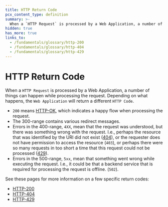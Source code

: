 ```yaml
---
title: HTTP Return Code
pcx_content_type: definition
summary: >-
  When a `HTTP Request` is processed by a Web Application, a number of things can happen while processing the request. Depending on what happens, the `Web Application` will return a different `HTTP Code`.
hidden: true
has_more: true
links_to:
  - /fundamentals/glossary/http-200
  - /fundamentals/glossary/http-404
  - /fundamentals/glossary/http-429
---
```


# HTTP Return Code

When a `HTTP Request` is processed by a Web Application, a number of things can happen while processing the request. Depending on what happens, the `Web Application` will return a different `HTTP Code`.

- `200` means [HTTP-OK](/fundamentals/glossary/http-200), which indicates a happy flow when processing the request.
- The 300-range contains various redirect messages.
- Errors in the 400-range, `4XX`, mean that the request was understood, but there was something wrong with the request. I.e., perhaps the resource that was identified by the URI did not exist ([404](/fundamentals/glossary/http-404)), or the requester does not have permission to access the resource (`403`), or perhaps there were so many requests in too short a time that this request could not be processed ([429](/fundamentals/glossary/http-429)).
- Errors in the 500-range, `5xx`, mean that something went wrong while executing the request. I.e., it could be that a backend service that is required for processing the request is offline. (`502`).

See these pages for more information on a few specific return codes:

- [HTTP-200](/fundamentals/glossary/http-200)
- [HTTP-404](/fundamentals/glossary/http-404)
- [HTTP-429](/fundamentals/glossary/http-429)
